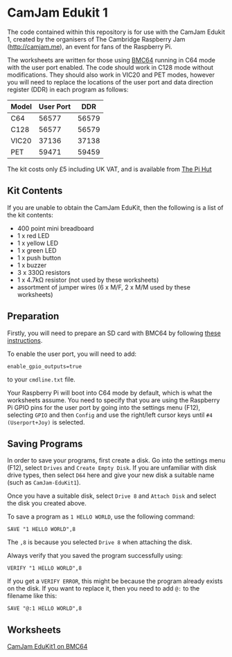 # CamJam Edukit 1

The code contained within this repository is for use with the CamJam Edukit 1, created by the organisers of The Cambridge Raspberry Jam (http://camjam.me), an event for fans of the Raspberry Pi.

The worksheets are written for those using [BMC64](https://github.com/randyrossi/bmc64) running in C64 mode with the user port enabled.  The code should work in C128 mode without modifications.  They should also work in VIC20 and PET modes, however you will need to replace the locations of the user port and data direction register (DDR) in each program as follows:

Model | User Port | DDR
------|-----------|------
C64   | 56577     | 56579
C128  | 56577     | 56579
VIC20 | 37136     | 37138
PET   | 59471     | 59459

The kit costs only £5 including UK VAT, and is available from [The Pi Hut](http://thepihut.com/collections/camjam-edukit)

## Kit Contents

If you are unable to obtain the CamJam EduKit, then the following is a list of the kit contents:

* 400 point mini breadboard
* 1 x red LED
* 1 x yellow LED
* 1 x green LED
* 1 x push button
* 1 x buzzer
* 3 x 330Ω resistors
* 1 x 4.7kΩ resistor (not used by these worksheets)
* assortment of jumper wires (6 x M/F, 2 x M/M used by these worksheets)

## Preparation

Firstly, you will need to prepare an SD card with BMC64 by following [these instructions](https://accentual.com/bmc64/).

To enable the user port, you will need to add:

	enable_gpio_outputs=true

to your `cmdline.txt` file.

Your Raspberry Pi will boot into C64 mode by default, which is what the worksheets assume.  You need to specify that you are using the Raspberry Pi GPIO pins for the user port by going into the settings menu (F12), selecting `GPIO` and then `Config` and use the right/left cursor keys until `#4 (Userport+Joy)` is selected.

## Saving Programs

In order to save your programs, first create a disk.  Go into the settings menu (F12), select `Drives` and `Create Empty Disk`. If you are unfamiliar with disk drive types, then select `D64` here and give your new disk a suitable name (such as `CamJam-EduKit1`).

Once you have a suitable disk, select `Drive 8` and `Attach Disk` and select the disk you created above.

To save a program as `1 HELLO WORLD`, use the following command:

	SAVE "1 HELLO WORLD",8

The `,8` is because you selected `Drive 8` when attaching the disk.

Always verify that you saved the program successfully using:

	VERIFY "1 HELLO WORLD",8

If you get a `VERIFY ERROR`, this might be because the program already exists on the disk.  If you want to replace it, then you need to add `@:` to the filename like this:

	SAVE "@:1 HELLO WORLD",8

## Worksheets

[CamJam EduKit1 on BMC64](https://github.com/markbush/EduKit1/blob/master/EduKit1.pdf)